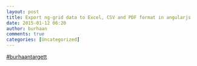 ```yaml
---
layout: post
title: Export ng-grid data to Excel, CSV and PDF format in angularjs
date: 2015-01-12 06:20
author: burhaan
comments: true
categories: [Uncategorized]
---
```

<a rel="nofollow" class="ot-hashtag" href="https://plus.google.com/s/%23burhaantargett">#burhaantargett</a> ﻿<p class='wdgpo_gplus_attachment wdgpo_gplus_article_attachment'><a class='wdgpo_gplus_article_attachment_link' href='http://www.code-sample.com/2014/12/export-ng-grid-data-to-excel-csv-and.html?m=1'></a></p>
